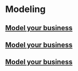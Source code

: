 # Modeling


## [Model your business](modeling/overview.md)

## [Model your business](modeling/import.md)

## [Model your business](modeling/tips.md)